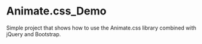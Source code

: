 # Animate.css_Demo

Simple project that shows how to use the Animate.css library combined with jQuery and Bootstrap.
